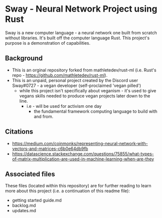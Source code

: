 # Sway - Neural Network Project using Rust
Sway is a new computer language - a neural network one built from scratch without libraries. It's built off the computer language Rust. This project's purpose is a demonstration of capabilities.

## Background
* This is an orginal repository forked from mathletedev/rust-ml (i.e. Rust's repo - https://github.com/mathletedev/rust-ml). 
* This is an unpaid, personal project created by the Discord user Sway#0727 - a vegan developer (self-proclaimed 'vegan pilled')
  * while this project isn't specifically about veganism - it's used to give vegans skills needed to produce vegan projects later down to the line.
    * i.e - will be used for activism one day
      * the fundamental framework computing language to build with and from.

## Citations
* https://medium.com/coinmonks/representing-neural-network-with-vectors-and-matrices-c6b0e64db9fb
* https://datascience.stackexchange.com/questions/75855/what-types-of-matrix-multiplication-are-used-in-machine-learning-when-are-they

## Associated files
These files (located within this repository) are for further reading to learn more about this project (i.e. a continuation of this readme file):
* getting started guide.md
* backlog.md
* updates.md
